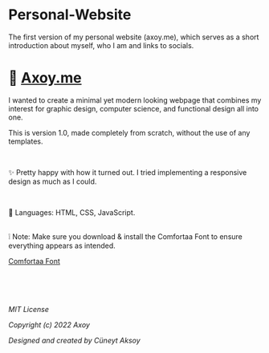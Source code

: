 # Personal-Website
The first version of my personal website (axoy.me), which serves as a short introduction about myself, who I am and links to socials.



# 🔗 [Axoy.me](https://www.axoy.me)

I wanted to create a minimal yet modern looking webpage that combines my interest for graphic design, computer science, and functional design all into one.

This is version 1.0, made completely from scratch, without the use of any templates.

<br>

✨ Pretty happy with how it turned out. I tried implementing a responsive design as much as I could.

<br>

🚀 Languages: HTML, CSS, JavaScript.

<br>
❕ Note: Make sure you download & install the Comfortaa Font to ensure everything appears as intended.


  [Comfortaa Font](Axoy-Website/public/fonts/Comfortaa-Light.ttf)

<br>
<br>
<br>



*MIT License*

*Copyright (c) 2022 Axoy*

*Designed and created by Cüneyt Aksoy*
